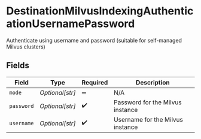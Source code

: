 # DestinationMilvusIndexingAuthenticationUsernamePassword

Authenticate using username and password (suitable for self-managed Milvus clusters)


## Fields

| Field                            | Type                             | Required                         | Description                      |
| -------------------------------- | -------------------------------- | -------------------------------- | -------------------------------- |
| `mode`                           | *Optional[str]*                  | :heavy_minus_sign:               | N/A                              |
| `password`                       | *Optional[str]*                  | :heavy_check_mark:               | Password for the Milvus instance |
| `username`                       | *Optional[str]*                  | :heavy_check_mark:               | Username for the Milvus instance |